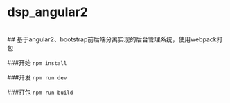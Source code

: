 # dsp_angular2
<br> 
## 基于angular2、bootstrap前后端分离实现的后台管理系统，使用webpack打包
<br> 

###开始
`npm install`
<br> 

###开发
`npm run dev`
<br> 

###打包
`npm run build`
<br> 
